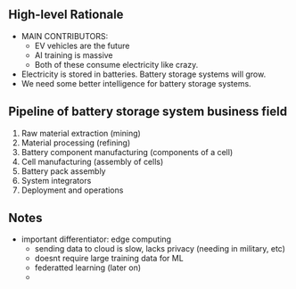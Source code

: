 ## High-level Rationale
- MAIN CONTRIBUTORS:
	- EV vehicles are the future
	- AI training is massive
	- Both of these consume electricity like crazy. 
- Electricity is stored in batteries. Battery storage systems will grow. 
- We need some better intelligence for battery storage systems.
## Pipeline of battery storage system business field
1. Raw material extraction (mining)
2. Material processing (refining)
3. Battery component manufacturing (components of a cell)
4. Cell manufacturing (assembly of cells)
5. Battery pack assembly
6. System integrators 
7. Deployment and operations


## Notes
- important differentiator: edge computing
	- sending data to cloud is slow, lacks privacy (needing in military, etc)
	- doesnt require large training data for ML
	- federatted learning (later on)
	- 